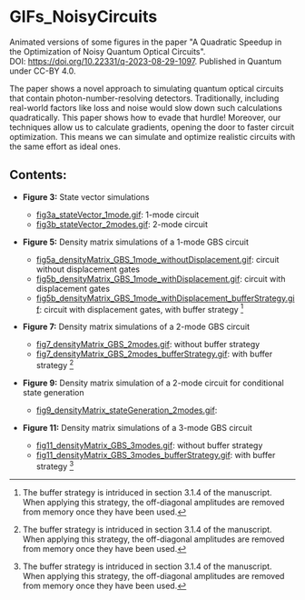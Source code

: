 # GIFs_NoisyCircuits
Animated versions of some figures in the paper
"A Quadratic Speedup in the Optimization of Noisy Quantum Optical Circuits".<br />
DOI: https://doi.org/10.22331/q-2023-08-29-1097.
Published in Quantum under CC-BY 4.0.

The paper shows a novel approach to simulating quantum optical circuits that contain photon-number-resolving detectors. Traditionally, including real-world factors like loss and noise would slow down such calculations quadratically. This paper shows how to evade that hurdle! Moreover, our techniques allow us to calculate gradients, opening the door to faster circuit optimization. This means we can simulate and optimize realistic circuits with the same effort as ideal ones.

## Contents:
- **Figure 3:** State vector simulations
  - [fig3a_stateVector_1mode.gif](https://github.com/rdprins/GIFs_NoisyCircuits/blob/main/fig3a_stateVector_1mode.gif):
    1-mode circuit
  - [fig3b_stateVector_2modes.gif](https://github.com/rdprins/GIFs_NoisyCircuits/blob/main/fig3b_stateVector_2modes.gif):
    2-mode circuit

- **Figure 5:** Density matrix simulations of a 1-mode GBS circuit
  - [fig5a_densityMatrix_GBS_1mode_withoutDisplacement.gif](https://github.com/rdprins/GIFs_NoisyCircuits/blob/main/fig5a_densityMatrix_GBS_1mode_withoutDisplacement.gif):
    circuit without displacement gates
  - [fig5b_densityMatrix_GBS_1mode_withDisplacement.gif](https://github.com/rdprins/GIFs_NoisyCircuits/blob/main/fig5b_densityMatrix_GBS_1mode_withDisplacement.gif):
    circuit with displacement gates
  - [fig5b_densityMatrix_GBS_1mode_withDisplacement_bufferStrategy.gif](https://github.com/rdprins/GIFs_NoisyCircuits/blob/main/fig5b_densityMatrix_GBS_1mode_withDisplacement_bufferStrategy.gif):
    circuit with displacement gates, with buffer strategy [^1]

- **Figure 7:** Density matrix simulations of a 2-mode GBS circuit
  - [fig7_densityMatrix_GBS_2modes.gif](https://github.com/rdprins/GIFs_NoisyCircuits/blob/main/fig7_densityMatrix_GBS_2modes.gif):
    without buffer strategy
  - [fig7_densityMatrix_GBS_2modes_bufferStrategy.gif](https://github.com/rdprins/GIFs_NoisyCircuits/blob/main/fig7_densityMatrix_GBS_2modes_bufferStrategy.gif):
    with buffer strategy [^1]

- **Figure 9:** Density matrix simulation of a 2-mode circuit for conditional state generation
  - [fig9_densityMatrix_stateGeneration_2modes.gif](https://github.com/rdprins/GIFs_NoisyCircuits/blob/main/fig9_densityMatrix_stateGeneration_2modes.gif):
    
- **Figure 11:** Density matrix simulations of a 3-mode GBS circuit
  - [fig11_densityMatrix_GBS_3modes.gif](https://github.com/rdprins/GIFs_NoisyCircuits/blob/main/fig11_densityMatrix_GBS_3modes.gif):
    without buffer strategy
  - [fig11_densityMatrix_GBS_3modes_bufferStrategy.gif](https://github.com/rdprins/GIFs_NoisyCircuits/blob/main/fig11_densityMatrix_GBS_3modes_bufferStrategy.gif):
    with buffer strategy [^1]

[^1]: The buffer strategy is intriduced in section 3.1.4 of the manuscript. When applying this strategy, the off-diagonal amplitudes are removed from memory once they have been used.
